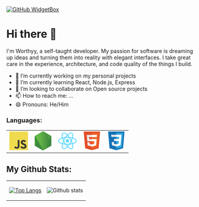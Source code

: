 [![GitHub WidgetBox](https://github-widgetbox.vercel.app/api/profile?username=Worthy0&data=followers,repositories,stars,commits&theme=viridescent)](https://github.com/Worthy0)

# Hi there 👋

I'm Worthyy, a self-taught developer. My passion for software is dreaming up ideas and turning them into reality with elegant interfaces. I take great care in the experience, architecture, and code quality of the things I build.
- 🔭 I’m currently working on my personal projects
- 🌱 I’m currently learning React, Node.js, Express
- 👯 I’m looking to collaborate on Open source projects
- 📫 How to reach me: ...
- 😄 Pronouns: He/Him

### Languages:

<table width="100% height="100%" align="center">
 <tr>
  <td>
    <img alt="JavaScript" src="https://raw.githubusercontent.com/devicons/devicon/master/icons/javascript/javascript-original.svg" width="50" height="50" />
  </td>
  <td>
    <img alt="Node.js" src="https://raw.githubusercontent.com/devicons/devicon/master/icons/nodejs/nodejs-original.svg" width="50" height="50" />
  </td>
  <td>
    <img alt="React" src="https://raw.githubusercontent.com/devicons/devicon/master/icons/react/react-original.svg" width="50" height="50" />
  </td>
  <td>
    <img alt="HTML5" src="https://raw.githubusercontent.com/devicons/devicon/master/icons/html5/html5-original.svg" width="50" height="50" />
  </td>
  <td>
    <img alt="CSS3" src="https://raw.githubusercontent.com/devicons/devicon/master/icons/css3/css3-original.svg" width="50" height="50" />
  </td>
  </tr>
</table>

## My Github Stats:
<table align="center" width="100%" height="100%" >

<tr>
      <td>

[![Top Langs](https://github-readme-stats.vercel.app/api/top-langs/?username=Worthy0&theme=radical&layout=compact)](https://github.com/Worthy0)</td>
  <td>

![Github stats](https://github-readme-stats.vercel.app/api?username=Worthy0&theme=radical&show_icons=true&count_private=true&hide=issues) </td>
    </tr>
</table>
